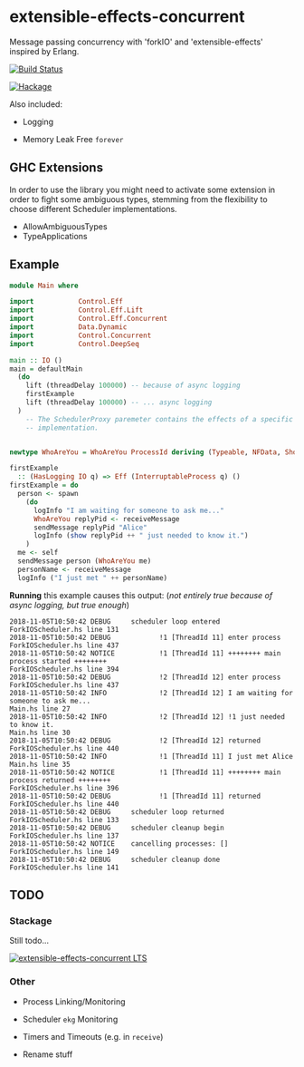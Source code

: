 # extensible-effects-concurrent

Message passing concurrency with 'forkIO' and 'extensible-effects' inspired by Erlang.

[![Build Status](https://travis-ci.org/sheyll/extensible-effects-concurrent.svg?branch=master)](https://travis-ci.org/sheyll/extensible-effects-concurrent)

[![Hackage](https://img.shields.io/hackage/v/extensible-effects-concurrent.svg?style=flat)](http://hackage.haskell.org/package/extensible-effects-concurrent)

Also included:

- Logging

- Memory Leak Free `forever`

## GHC Extensions

In order to use the library you might need to activate some extension
in order to fight some ambiguous types, stemming from the flexibility to
choose different Scheduler implementations.

- AllowAmbiguousTypes
- TypeApplications


## Example

```haskell
module Main where

import           Control.Eff
import           Control.Eff.Lift
import           Control.Eff.Concurrent
import           Data.Dynamic
import           Control.Concurrent
import           Control.DeepSeq

main :: IO ()
main = defaultMain
  (do
    lift (threadDelay 100000) -- because of async logging
    firstExample
    lift (threadDelay 100000) -- ... async logging
  )
    -- The SchedulerProxy paremeter contains the effects of a specific scheduler
    -- implementation.


newtype WhoAreYou = WhoAreYou ProcessId deriving (Typeable, NFData, Show)

firstExample
  :: (HasLogging IO q) => Eff (InterruptableProcess q) ()
firstExample = do
  person <- spawn
    (do
      logInfo "I am waiting for someone to ask me..."
      WhoAreYou replyPid <- receiveMessage
      sendMessage replyPid "Alice"
      logInfo (show replyPid ++ " just needed to know it.")
    )
  me <- self
  sendMessage person (WhoAreYou me)
  personName <- receiveMessage
  logInfo ("I just met " ++ personName)


```

**Running** this example causes this output:
(_not entirely true because of async logging, but true enough_)

```text
2018-11-05T10:50:42 DEBUG     scheduler loop entered                                                   ForkIOScheduler.hs line 131
2018-11-05T10:50:42 DEBUG            !1 [ThreadId 11] enter process                                                            ForkIOScheduler.hs line 437
2018-11-05T10:50:42 NOTICE           !1 [ThreadId 11] ++++++++ main process started ++++++++                                   ForkIOScheduler.hs line 394
2018-11-05T10:50:42 DEBUG            !2 [ThreadId 12] enter process                                                            ForkIOScheduler.hs line 437
2018-11-05T10:50:42 INFO             !2 [ThreadId 12] I am waiting for someone to ask me...                                               Main.hs line 27
2018-11-05T10:50:42 INFO             !2 [ThreadId 12] !1 just needed to know it.                                                          Main.hs line 30
2018-11-05T10:50:42 DEBUG            !2 [ThreadId 12] returned                                                                 ForkIOScheduler.hs line 440
2018-11-05T10:50:42 INFO             !1 [ThreadId 11] I just met Alice                                                                    Main.hs line 35
2018-11-05T10:50:42 NOTICE           !1 [ThreadId 11] ++++++++ main process returned ++++++++                                  ForkIOScheduler.hs line 396
2018-11-05T10:50:42 DEBUG            !1 [ThreadId 11] returned                                                                 ForkIOScheduler.hs line 440
2018-11-05T10:50:42 DEBUG     scheduler loop returned                                                  ForkIOScheduler.hs line 133
2018-11-05T10:50:42 DEBUG     scheduler cleanup begin                                                  ForkIOScheduler.hs line 137
2018-11-05T10:50:42 NOTICE    cancelling processes: []                                                 ForkIOScheduler.hs line 149
2018-11-05T10:50:42 DEBUG     scheduler cleanup done                                                   ForkIOScheduler.hs line 141
```

## TODO

### Stackage

Still todo...

[![extensible-effects-concurrent LTS](http://stackage.org/package/extensible-effects-concurrent/badge/lts)](http://stackage.org/lts/package/extensible-effects-concurrent)


### Other

- Process Linking/Monitoring

- Scheduler `ekg` Monitoring

- Timers and Timeouts (e.g. in `receive`)

- Rename stuff
